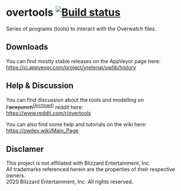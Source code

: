 # overtools [![Build status](https://ci.appveyor.com/api/projects/status/5quie68hde5e1hs2?svg=true)](https://ci.appveyor.com/project/yretenai/owlib)

Series of programs (tools) to interact with the Overwatch files.


## Downloads
You can find mostly stable releases on the AppVeyor page here:  
https://ci.appveyor.com/project/yretenai/owlib/history

## Help & Discussion
You can find discussion about the tools and modelling on ~~Facepunch~~<sup>[(Archived)](https://web.archive.org/web/20190407023229/https://forum.facepunch.com/dev/buoij/Overwatch-Model-Thread-v4)</sup> reddit here:  
https://www.reddit.com/r/overtools


You can also find some help and tutorials on the wiki here:  
https://owdev.wiki/Main_Page

## Disclamer
This project is not affiliated with Blizzard Entertainment, Inc.  
All trademarks referenced herein are the properties of their respective owners.  
2020 Blizzard Entertainment, Inc. All rights reserved.
